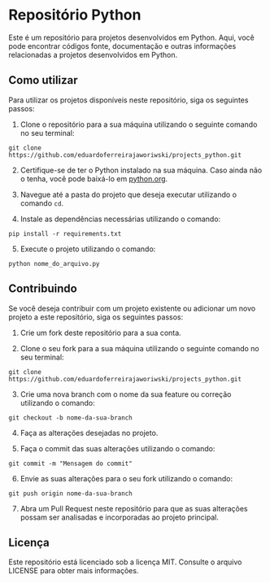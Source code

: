 # Repositório Python

Este é um repositório para projetos desenvolvidos em Python. Aqui, você pode encontrar códigos fonte, documentação e outras informações relacionadas a projetos desenvolvidos em Python.

## Como utilizar

Para utilizar os projetos disponíveis neste repositório, siga os seguintes passos:

1. Clone o repositório para a sua máquina utilizando o seguinte comando no seu terminal:

 `git clone https://github.com/eduardoferreirajaworiwski/projects_python.git`

2. Certifique-se de ter o Python instalado na sua máquina. Caso ainda não o tenha, você pode baixá-lo em [python.org](https://www.python.org/downloads/).

3. Navegue até a pasta do projeto que deseja executar utilizando o comando `cd`.

4. Instale as dependências necessárias utilizando o comando:

 `pip install -r requirements.txt`

5. Execute o projeto utilizando o comando:

 `python nome_do_arquivo.py`

## Contribuindo

Se você deseja contribuir com um projeto existente ou adicionar um novo projeto a este repositório, siga os seguintes passos:

1. Crie um fork deste repositório para a sua conta.

2. Clone o seu fork para a sua máquina utilizando o seguinte comando no seu terminal:

 `git clone https://github.com/eduardoferreirajaworiwski/projects_python.git`

3. Crie uma nova branch com o nome da sua feature ou correção utilizando o comando:

 `git checkout -b nome-da-sua-branch`

4. Faça as alterações desejadas no projeto.

5. Faça o commit das suas alterações utilizando o comando:

 `git commit -m "Mensagem do commit"`

6. Envie as suas alterações para o seu fork utilizando o comando:

 `git push origin nome-da-sua-branch`

7. Abra um Pull Request neste repositório para que as suas alterações possam ser analisadas e incorporadas ao projeto principal.

## Licença

Este repositório está licenciado sob a licença MIT. Consulte o arquivo LICENSE para obter mais informações.
